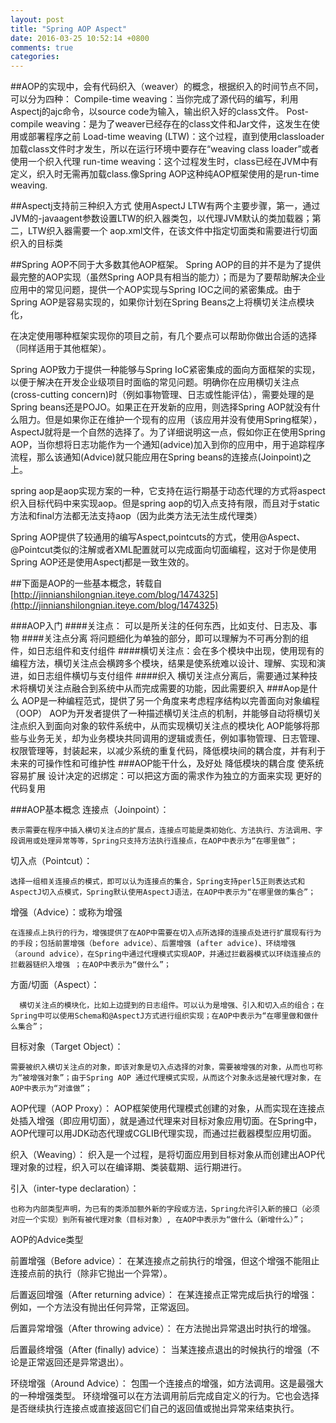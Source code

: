 ```yaml
---
layout: post
title: "Spring AOP Aspect"
date: 2016-03-25 10:52:14 +0800
comments: true
categories: 
---
```

##AOP的实现中，会有代码织入（weaver）的概念，根据织入的时间节点不同，可以分为四种：
Compile-time weaving：当你完成了源代码的编写，利用Aspectj的ajc命令，以source code为输入，输出织入好的class文件。
Post-compile weaving：是为了weaver已经存在的class文件和Jar文件，这发生在使用或部署程序之前
Load-time weaving (LTW)：这个过程，直到使用classloader加载class文件时才发生，所以在运行环境中要存在“weaving class loader”或者使用一个织入代理
run-time weaving：这个过程发生时，class已经在JVM中有定义，织入时无需再加载class.像Spring AOP这种纯AOP框架使用的是run-time weaving.

##Aspectj支持前三种织入方式
使用AspectJ LTW有两个主要步骤，第一，通过JVM的-javaagent参数设置LTW的织入器类包，以代理JVM默认的类加载器；第二，LTW织入器需要一个 aop.xml文件，在该文件中指定切面类和需要进行切面织入的目标类


##Spring AOP不同于大多数其他AOP框架。
Spring AOP的目的并不是为了提供最完整的AOP实现（虽然Spring AOP具有相当的能力）；而是为了要帮助解决企业应用中的常见问题，提供一个AOP实现与Spring IOC之间的紧密集成。由于Spring AOP是容易实现的，如果你计划在Spring Beans之上将横切关注点模块化，

在决定使用哪种框架实现你的项目之前，有几个要点可以帮助你做出合适的选择（同样适用于其他框架）。

Spring AOP致力于提供一种能够与Spring IoC紧密集成的面向方面框架的实现，以便于解决在开发企业级项目时面临的常见问题。明确你在应用横切关注点(cross-cutting concern)时（例如事物管理、日志或性能评估），需要处理的是Spring beans还是POJO。如果正在开发新的应用，则选择Spring AOP就没有什么阻力。但是如果你正在维护一个现有的应用（该应用并没有使用Spring框架），AspectJ就将是一个自然的选择了。为了详细说明这一点，假如你正在使用Spring AOP，当你想将日志功能作为一个通知(advice)加入到你的应用中，用于追踪程序流程，那么该通知(Advice)就只能应用在Spring beans的连接点(Joinpoint)之上。

 spring aop是aop实现方案的一种，它支持在运行期基于动态代理的方式将aspect织入目标代码中来实现aop。但是spring aop的切入点支持有限，而且对于static方法和final方法都无法支持aop（因为此类方法无法生成代理类）
 
 Spring AOP提供了较通用的编写Aspect,pointcuts的方式，使用@Aspect、@Pointcut类似的注解或者XML配置就可以完成面向切面编程，这对于你是使用Spring AOP还是使用Aspectj都是一致生效的。
 
 
##下面是AOP的一些基本概念，转载自[http://jinnianshilongnian.iteye.com/blog/1474325](http://jinnianshilongnian.iteye.com/blog/1474325)

###AOP入门
####关注点：
可以是所关注的任何东西，比如支付、日志及、事物
####关注点分离
将问题细化为单独的部分，即可以理解为不可再分割的组件，如日志组件和支付组件
####横切关注点：会在多个模块中出现，使用现有的编程方法，横切关注点会横跨多个模块，结果是使系统难以设计、理解、实现和演进，如日志组件横切与支付组件
####织入
横切关注点分离后，需要通过某种技术将横切关注点融合到系统中从而完成需要的功能，因此需要织入
###Aop是什么
AOP是一种编程范式，提供了另一个角度来考虑程序结构以完善面向对象编程（OOP）
AOP为开发者提供了一种描述横切关注点的机制，并能够自动将横切关注点织入到面向对象的软件系统中，从而实现横切关注点的模块化
AOP能够将那些与业务无关，却为业务模块共同调用的逻辑或责任，例如事物管理、日志管理、权限管理等，封装起来，以减少系统的重复代码，降低模块间的耦合度，并有利于未来的可操作性和可维护性
###AOP能干什么，及好处
降低模块的耦合度
使系统容易扩展
设计决定的迟绑定：可以把这方面的需求作为独立的方面来实现
更好的代码复用


###AOP基本概念
 连接点（Joinpoint）：
 
    表示需要在程序中插入横切关注点的扩展点，连接点可能是类初始化、方法执行、方法调用、字段调用或处理异常等等，Spring只支持方法执行连接点，在AOP中表示为“在哪里做”；
    
切入点（Pointcut）：

    选择一组相关连接点的模式，即可以认为连接点的集合，Spring支持perl5正则表达式和AspectJ切入点模式，Spring默认使用AspectJ语法，在AOP中表示为“在哪里做的集合”；
    
增强（Advice）：或称为增强

    在连接点上执行的行为，增强提供了在AOP中需要在切入点所选择的连接点处进行扩展现有行为的手段；包括前置增强（before advice）、后置增强 (after advice)、环绕增强 （around advice），在Spring中通过代理模式实现AOP，并通过拦截器模式以环绕连接点的拦截器链织入增强 ；在AOP中表示为“做什么”；
    
方面/切面（Aspect）：

      横切关注点的模块化，比如上边提到的日志组件。可以认为是增强、引入和切入点的组合；在Spring中可以使用Schema和@AspectJ方式进行组织实现；在AOP中表示为“在哪里做和做什么集合”；
      
目标对象（Target Object）：

    需要被织入横切关注点的对象，即该对象是切入点选择的对象，需要被增强的对象，从而也可称为“被增强对象”；由于Spring AOP 通过代理模式实现，从而这个对象永远是被代理对象，在AOP中表示为“对谁做”；
AOP代理（AOP Proxy）：
    AOP框架使用代理模式创建的对象，从而实现在连接点处插入增强（即应用切面），就是通过代理来对目标对象应用切面。在Spring中，AOP代理可以用JDK动态代理或CGLIB代理实现，而通过拦截器模型应用切面。
    
织入（Weaving）：
    织入是一个过程，是将切面应用到目标对象从而创建出AOP代理对象的过程，织入可以在编译期、类装载期、运行期进行。
    
引入（inter-type declaration）：

    也称为内部类型声明，为已有的类添加额外新的字段或方法，Spring允许引入新的接口（必须对应一个实现）到所有被代理对象（目标对象）, 在AOP中表示为“做什么（新增什么）”；
    
   
AOP的Advice类型

前置增强（Before advice）：
    在某连接点之前执行的增强，但这个增强不能阻止连接点前的执行（除非它抛出一个异常）。
    
后置返回增强（After returning advice）：
    在某连接点正常完成后执行的增强：例如，一个方法没有抛出任何异常，正常返回。
    
后置异常增强（After throwing advice）：
    在方法抛出异常退出时执行的增强。
    
后置最终增强（After (finally) advice）：
    当某连接点退出的时候执行的增强（不论是正常返回还是异常退出）。
    
环绕增强（Around Advice）：
    包围一个连接点的增强，如方法调用。这是最强大的一种增强类型。 环绕增强可以在方法调用前后完成自定义的行为。它也会选择是否继续执行连接点或直接返回它们自己的返回值或抛出异常来结束执行。



































